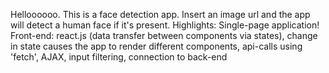 Helloooooo. This is a face detection app. Insert an image url and the app will detect a human face if it's present.
Highlights: Single-page application! Front-end: react.js (data transfer between components via states), change in state causes the app to render different components, api-calls using 'fetch', AJAX, input filtering, connection to back-end
